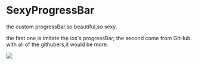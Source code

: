 SexyProgressBar
===============

the custom progressBar,so beautiful,so sexy.

the first one is imitate the ios's progressBar;
the second come from GitHub.
with all of the githubers,it would be more.


![](https://github.com/sunalong/theImages/blob/master/progressBars.jpg)
